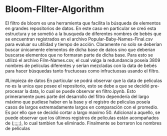 # Bloom-FIlter-Algorithm
El filtro de bloom es una herramienta que facilita la búsqueda de elementos en grandes repositorios de datos.
En este caso en particular se creó esta estructura y se sometió a la busqueda de diferentes nombres de bebés que se encuentran registrados en el archivo Popular-Baby-Names-Final.csv para evaluar su utilidad y tiempo de acción.
Claramente no solo se deberían buscar únicamente elementos de dicha base de datos sino que deberían buscarse elementos que no formaran parte de dicha base. Para esto se utilizó el archivo Film-Names.csv, el cual valga la redundancia poseía 3809 nombres de películas diferentes y serían mezcladas con la data de bebés para hacer búsquedas tanto fructuosas como infructuosas usando el filtro.

#Limpieza de datos
En particular se podrá observar que la data de peliculas no es la unica que posee el repositorio, esto se debe a que se decidió pre-procesar la data, lo cual se puede observar en filtro.ipynb.
Esto primeramente pues parte del desarrollo del filtro dependería del largo máximo que pudiese haber en la base y el registro de peliculas poseía casos de largos extremadamente largos en comparación con el promedio. Es por ello que se decidió cortar a largo maximo 50.
Adicional a aquello, se puede observar que los últimos registros de peliculas están acompañados de (;;;;;), lo cual tambien fue eliminado. 
Finalmente se borraron los nombres de películas 

